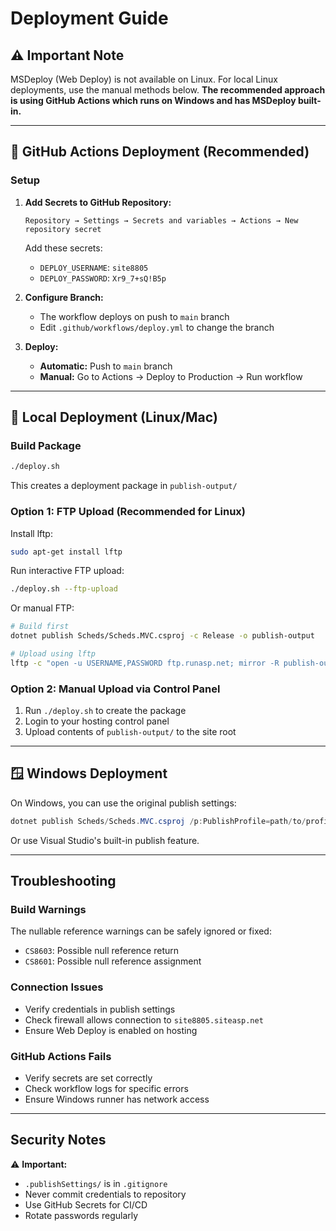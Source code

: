 # Deployment Guide

## ⚠️ Important Note
MSDeploy (Web Deploy) is not available on Linux. For local Linux deployments, use the manual methods below. **The recommended approach is using GitHub Actions which runs on Windows and has MSDeploy built-in.**

---

## 🚀 GitHub Actions Deployment (Recommended)

### Setup

1. **Add Secrets to GitHub Repository:**
   ```
   Repository → Settings → Secrets and variables → Actions → New repository secret
   ```
   Add these secrets:
   - `DEPLOY_USERNAME`: `site8805`
   - `DEPLOY_PASSWORD`: `Xr9_7+sQ!B5p`

2. **Configure Branch:**
   - The workflow deploys on push to `main` branch
   - Edit `.github/workflows/deploy.yml` to change the branch

3. **Deploy:**
   - **Automatic:** Push to `main` branch
   - **Manual:** Go to Actions → Deploy to Production → Run workflow

---

## 🐧 Local Deployment (Linux/Mac)

### Build Package

```bash
./deploy.sh
```

This creates a deployment package in `publish-output/`

### Option 1: FTP Upload (Recommended for Linux)

Install lftp:
```bash
sudo apt-get install lftp
```

Run interactive FTP upload:
```bash
./deploy.sh --ftp-upload
```

Or manual FTP:
```bash
# Build first
dotnet publish Scheds/Scheds.MVC.csproj -c Release -o publish-output

# Upload using lftp
lftp -c "open -u USERNAME,PASSWORD ftp.runasp.net; mirror -R publish-output/ /site/wwwroot/"
```

### Option 2: Manual Upload via Control Panel

1. Run `./deploy.sh` to create the package
2. Login to your hosting control panel
3. Upload contents of `publish-output/` to the site root

---

## 🪟 Windows Deployment

On Windows, you can use the original publish settings:

```powershell
dotnet publish Scheds/Scheds.MVC.csproj /p:PublishProfile=path/to/profile.pubxml
```

Or use Visual Studio's built-in publish feature.

---

## Troubleshooting

### Build Warnings
The nullable reference warnings can be safely ignored or fixed:
- `CS8603`: Possible null reference return
- `CS8601`: Possible null reference assignment

### Connection Issues
- Verify credentials in publish settings
- Check firewall allows connection to `site8805.siteasp.net`
- Ensure Web Deploy is enabled on hosting

### GitHub Actions Fails
- Verify secrets are set correctly
- Check workflow logs for specific errors
- Ensure Windows runner has network access

---

## Security Notes

⚠️ **Important:** 
- `.publishSettings/` is in `.gitignore` 
- Never commit credentials to repository
- Use GitHub Secrets for CI/CD
- Rotate passwords regularly
